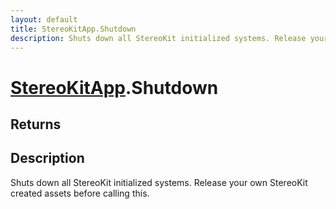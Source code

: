 ```yaml
---
layout: default
title: StereoKitApp.Shutdown
description: Shuts down all StereoKit initialized systems. Release your own StereoKit created assets before calling this.
---
```

# [StereoKitApp]({{site.url}}/Pages/Reference/StereoKitApp.html).Shutdown

## Returns


## Description
Shuts down all StereoKit initialized systems. Release your own StereoKit created assets before calling this.

